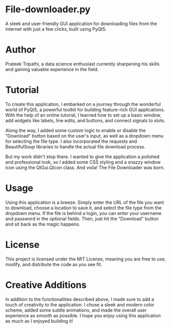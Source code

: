 # File-downloader.py

A sleek and user-friendly GUI application for downloading files from the internet with just a few clicks, built using PyQt5.

# Author
Prateek Tripathi, a data science enthusiast currently sharpening his skills and gaining valuable experience in the field.

# Tutorial
To create this application, I embarked on a journey through the wonderful world of PyQt5, a powerful toolkit for building feature-rich GUI applications. With the help of an online tutorial, I learned how to set up a basic window, add widgets like labels, line edits, and buttons, and connect signals to slots.

Along the way, I added some custom logic to enable or disable the "Download" button based on the user's input, as well as a dropdown menu for selecting the file type. I also incorporated the requests and BeautifulSoup libraries to handle the actual file download process.

But my work didn't stop there. I wanted to give the application a polished and professional look, so I added some CSS styling and a snazzy window icon using the QtGui.QIcon class. And voila! The File Downloader was born.

# Usage
Using this application is a breeze. Simply enter the URL of the file you want to download, choose a location to save it, and select the file type from the dropdown menu. If the file is behind a login, you can enter your username and password in the optional fields. Then, just hit the "Download" button and sit back as the magic happens.

# License
This project is licensed under the MIT License, meaning you are free to use, modify, and distribute the code as you see fit.

# Creative Additions
In addition to the functionalities described above, I made sure to add a touch of creativity to the application. I chose a sleek and modern color scheme, added some subtle animations, and made the overall user experience as smooth as possible. I hope you enjoy using this application as much as I enjoyed building it!
